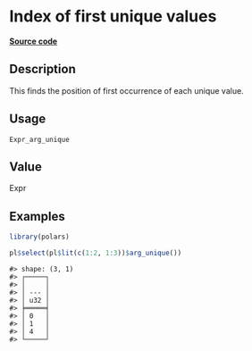 
# Index of first unique values

[**Source code**](https://github.com/pola-rs/r-polars/tree/main/R/#L)

## Description

This finds the position of first occurrence of each unique value.

## Usage

<pre><code class='language-R'>Expr_arg_unique
</code></pre>

## Value

Expr

## Examples

``` r
library(polars)

pl$select(pl$lit(c(1:2, 1:3))$arg_unique())
```

    #> shape: (3, 1)
    #> ┌─────┐
    #> │     │
    #> │ --- │
    #> │ u32 │
    #> ╞═════╡
    #> │ 0   │
    #> │ 1   │
    #> │ 4   │
    #> └─────┘
